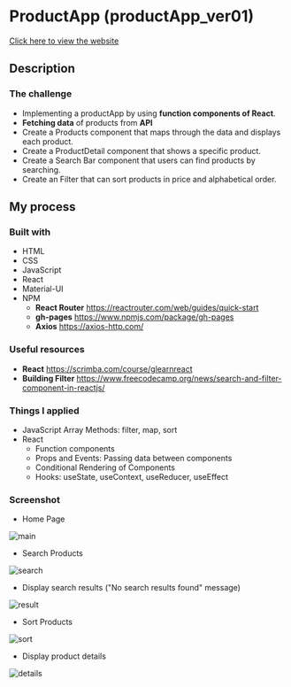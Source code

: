 # ProductApp (productApp_ver01)
[Click here to view the website](https://jwd-activity.github.io/productApp/)

## Description
### The challenge
- Implementing a productApp by using **function components of React**.
- **Fetching data** of products from **API**
- Create a Products component that maps through the data and displays each product.
- Create a ProductDetail component that shows a specific product.
- Create a Search Bar component that users can find products by searching.
- Create an Filter that can sort products in price and alphabetical order.

## My process
### Built with
- HTML
- CSS
- JavaScript
- React
- Material-UI
- NPM
  - **React Router** https://reactrouter.com/web/guides/quick-start
  - **gh-pages**  https://www.npmjs.com/package/gh-pages
  - **Axios** https://axios-http.com/

### Useful resources
- **React** https://scrimba.com/course/glearnreact
- **Building Filter** https://www.freecodecamp.org/news/search-and-filter-component-in-reactjs/

### Things I applied
- JavaScript Array Methods: filter, map, sort
- React  
  - Function components
  - Props and Events: Passing data between components
  - Conditional Rendering of Components
  - Hooks: useState, useContext, useReducer, useEffect

### Screenshot

- Home Page

![main](https://user-images.githubusercontent.com/83196262/137465902-3f5f43d7-779f-4c25-99fb-02fabcb6244e.png)

- Search Products

![search](https://user-images.githubusercontent.com/83196262/137465931-555e7f3c-71b0-45ed-809a-969d472223a4.png)

- Display search results ("No search results found" message)

![result](https://user-images.githubusercontent.com/83196262/137465944-cf818db4-d5bd-4c44-a8ad-77bfa83d7a80.png)

- Sort Products

![sort](https://user-images.githubusercontent.com/83196262/137465971-e23fd731-b886-4d68-ad52-d796e1318903.png)

- Display product details

![details](https://user-images.githubusercontent.com/83196262/137465988-7ccdcd2a-ac93-4f7c-98f7-f502d7ff2c3b.png)




